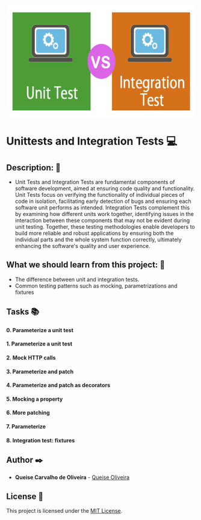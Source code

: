 <img src="https://github.com/Qcarvalhooliveira/holbertonschool-web_back_end/blob/master/Unittests_and_integration_tests/image/Unit-Test-vs-Integration-Test_.jpg" width="1000" height="300">

# **Unittests and Integration Tests** :computer:

## **Description:** :speech_balloon:

* Unit Tests and Integration Tests are fundamental components of software development, aimed at ensuring code quality and functionality. Unit Tests focus on verifying the functionality of individual pieces of code in isolation, facilitating early detection of bugs and ensuring each software unit performs as intended. Integration Tests complement this by examining how different units work together, identifying issues in the interaction between these components that may not be evident during unit testing. Together, these testing methodologies enable developers to build more reliable and robust applications by ensuring both the individual parts and the whole system function correctly, ultimately enhancing the software's quality and user experience.

## **What we should learn from this project:** :bookmark_tabs:


* The difference between unit and integration tests.
* Common testing patterns such as mocking, parametrizations and fixtures


## **Tasks** :books:

#### **0. Parameterize a unit test**

#### **1. Parameterize a unit test**

#### **2. Mock HTTP calls**

#### **3. Parameterize and patch**

#### **4. Parameterize and patch as decorators**

#### **5. Mocking a property**

#### **6. More patching**

#### **7. Parameterize**

#### **8. Integration test: fixtures**


## **Author** :black_nib:

* **Queise Carvalho de Oliveira** - [Queise Oliveira](https://github.com/Qcarvalhooliveira)


## License :page_with_curl:
This project is licensed under the [MIT License](https://opensource.org/license/mit/).






